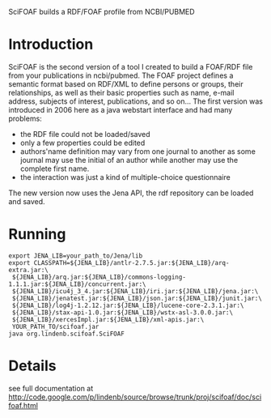 SciFOAF builds a RDF/FOAF profile from NCBI/PUBMED

# Introduction #
SciFOAF is the second version of a tool I created to build a FOAF/RDF file from your publications in ncbi/pubmed. The FOAF project defines a semantic format based on RDF/XML to define persons or groups, their relationships, as well as their basic properties such as name, e-mail address, subjects of interest, publications, and so on... The first version was introduced in 2006 here as a java webstart interface and had many problems:

  * the RDF file could not be loaded/saved
  * only a few properties could be edited
  * authors'name definition may vary from one journal to another as some journal may use the initial of an author while another may use the complete first name.
  * the interaction was just a kind of multiple-choice questionnaire

The new version now uses the Jena API, the rdf repository can be loaded and saved.

# Running #

```
export JENA_LIB=your_path_to/Jena/lib
export CLASSPATH=${JENA_LIB}/antlr-2.7.5.jar:${JENA_LIB}/arq-extra.jar:\
 ${JENA_LIB}/arq.jar:${JENA_LIB}/commons-logging-1.1.1.jar:${JENA_LIB}/concurrent.jar:\
 ${JENA_LIB}/icu4j_3_4.jar:${JENA_LIB}/iri.jar:${JENA_LIB}/jena.jar:\
 ${JENA_LIB}/jenatest.jar:${JENA_LIB}/json.jar:${JENA_LIB}/junit.jar:\
 ${JENA_LIB}/log4j-1.2.12.jar:${JENA_LIB}/lucene-core-2.3.1.jar:\
 ${JENA_LIB}/stax-api-1.0.jar:${JENA_LIB}/wstx-asl-3.0.0.jar:\
 ${JENA_LIB}/xercesImpl.jar:${JENA_LIB}/xml-apis.jar:\
 YOUR_PATH_TO/scifoaf.jar
java org.lindenb.scifoaf.SciFOAF
```


# Details #

see full documentation at http://code.google.com/p/lindenb/source/browse/trunk/proj/scifoaf/doc/scifoaf.html